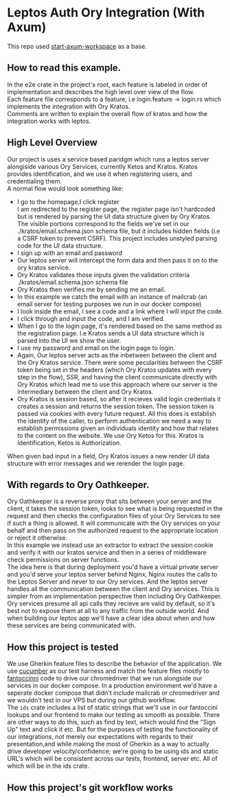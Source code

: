 # Leptos Auth Ory Integration (With Axum)
This repo used [start-axum-workspace](https://github.com/leptos-rs/start-axum-workspace/) as a base.

## How to read this example.

In the e2e crate in the project's root, each feature is labeled in order of implementation and describes the high level over view of the flow.
<br>
Each feature file corresponds to a feature, i.e login.feature -> login.rs which implements the integration with Ory Kratos.
<br>
Comments are written to explain the overall flow of kratos and how the integration works with leptos.

## High Level Overview

Our project is uses a service based paridgm which runs a leptos server alongiside various Ory Services, currently Ketos and Kratos. Kratos provides identification, and we use it when registering users, and credentialing them.
<br>
A normal flow would look something like:<br>
<ul>
<li>
I go to the homepage,I click register
</li>
</li>
I am redirected to the register page, the register page isn't hardcoded but is rendered by parsing the UI data structure given by Ory Kratos. The visible portions correspond to the fields we've set in our ./kratos/email.schema.json schema file, but it includes
hidden fields (i.e a CSRF token to prevent CSRF). This project includes unstyled parsing code for the UI data structure.
</li>
<li>
I sign up with an email and password
</li>
<li>
Our leptos server will intercept the form data and then pass it on to the ory kratos service.
</li>
<li>
Ory Kratos validates those inputs given the validation criteria ./kratos/email.schema.json schema file
</li>
<li>
Ory Kratos then verifies me by sending me an email.
</li>
<li>
In this example we catch the email with an instance of mailcrab (an email server for testing purposes we run in our docker compose)
</li>
<li>
I look inside the email, I see a code and a link where I will input the code.
</li>
<li>
I click through and input the code, and I am verified.
</li>
<li>
When I go to the login page, it's rendered based on the same method as the registration page. I.e Kratos sends a UI data structure which is parsed into the UI we show the user.
</li>
<li>
I use my password and email on the login page to login.
</li>
<li>
Again, Our leptos server acts as the inbetween between the client and the Ory Kratos service. There were some pecularities between the CSRF token being set in the headers (which Ory Kratos updates with every step in the flow), SSR, and having the client communicate directly with Ory Kratos which lead me to use this approach where our server is the intermediary between the client and Ory Kratos.
</li>
<li>
Ory Kratos is session based, so after it recieves valid login credentials it creates a session and returns the session token. The session token is passed via cookies with every future request. All this does is establish the identity of the caller, to perform authentication we need a way to establish permissions given an individuals identity and how that relates to the content on the website. We use Ory Ketos for this. Kratos is Identification, Ketos is Authorization.
</li>
</ul>

When given bad input in a field, Ory Kratos issues a new render UI data structure with error messages and we rerender the login page.

## With regards to Ory Oathkeeper.

Ory Oathkeeper is a reverse proxy that sits between your server and the client, it takes the session token, looks to see what is being requested in the request and then checks the configuration files of your Ory Services to see if such a thing is allowed. It will communicate with the Ory services on your behalf and then pass on the authorized request to the appropriate location or reject it otherwise.
<br>
In this example we instead use an extractor to extract the session cookie and verify it with our kratos service and then in a series of middleware check permissions on server functions.
<br>
The idea here is that during deployment you'd have a virtual private server and you'd serve your leptos server behind Nginx, Nginx routes the calls to the Leptos Server and never to our Ory services. And the leptos server handles all the communication between the client and Ory services. This is simpler from an implementation perspective then including Ory Oathkeeper. Ory services presume all api calls they recieve are valid by default, so it's best not to expose them at all to any traffic from the outside world. And when building our leptos app we'll have a clear idea about when and how these services are being communicated with.

## How this project is tested

We use Gherkin feature files to describe the behavior of the application. We use [cucumber](https://docs.rs/cucumber/latest/cucumber/) as our test harness and match the feature files mostly to [fantoccinni](https://docs.rs/fantoccini/latest/fantoccini/) code to drive our chromedriver that we run alongside our services in our docker compose. In a production environment we'd have a seperate docker compose that didn't include mailcrab or chromedriver and we wouldn't test in our VPS but during our github workflow.
<br>
The `ids` crate includes a list of static strings that we'll use in our fantoccini lookups and our frontend to make our testing as smooth as possible. There are other ways to do this, such as find by text, which would find the "Sign Up" text and click it etc. But for the purposes of testing the functionality of our integrations, not merely our expectations with regards to their presentation,and while making the most of Gherkin as a way to actually drive developer velocity/confidence; we're going to be using ids and static URL's which will be consistent across our tests, frontend, server etc. All of which will be in the ids crate.

## How this project's git workflow works

